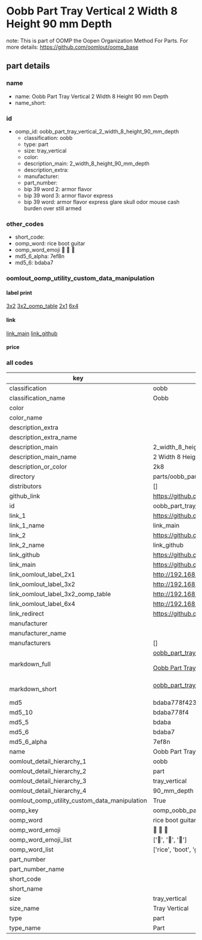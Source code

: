 # Oobb Part Tray Vertical 2 Width 8 Height 90 mm Depth  

note: This is part of OOMP the Oopen Organization Method For Parts. For more details: https://github.com/oomlout/oomp_base

##  part details
  







### name
* name: Oobb Part Tray Vertical 2 Width 8 Height 90 mm Depth
* name_short: 
### id
* oomp_id: oobb_part_tray_vertical_2_width_8_height_90_mm_depth
  * classification: oobb
  * type: part
  * size: tray_vertical
  * color: 
  * description_main: 2_width_8_height_90_mm_depth
  * description_extra: 
  * manufacturer: 
  * part_number: 
  * bip 39 word 2: armor flavor
  * bip 39 word 3: armor flavor express
  * bip 39 word: armor flavor express glare skull odor mouse cash burden over still armed

### other_codes
* short_code: 
* oomp_word: rice boot guitar
* oomp_word_emoji :rice: :boot: :guitar:
* md5_6_alpha: 7ef8n
* md5_6: bdaba7






### oomlout_oomp_utility_custom_data_manipulation
#### label print
[3x2](http://192.168.1.245:1112/?label=oomp%207ef8n)
[3x2_oomp_table](http://192.168.1.108:1112/?label=oomp%207ef8n)
[2x1](http://192.168.1.242:1112/?label=oomp%207ef8n)
[6x4](http://192.168.1.55:1112/?label=oomp%207ef8n)    

#### link

[link_main](https://github.com/oomlout/oomlout_oomp_version_1_messy/tree/main/parts/oobb_part_tray_vertical_2_width_8_height_90_mm_depth) [link_github](https://github.com/oomlout/oomlout_oomp_version_1_messy/tree/main/parts/oobb_part_tray_vertical_2_width_8_height_90_mm_depth)                             

#### price







### all codes 
| key | value |  
| --- | --- |  
| classification | oobb |  
| classification_name | Oobb |  
| color |  |  
| color_name |  |  
| description_extra |  |  
| description_extra_name |  |  
| description_main | 2_width_8_height_90_mm_depth |  
| description_main_name | 2 Width 8 Height 90 mm Depth |  
| description_or_color | 2k8 |  
| directory | parts/oobb_part_tray_vertical_2_width_8_height_90_mm_depth |  
| distributors | [] |  
| github_link | https://github.com/oomlout/oomlout_oomp_part_src/tree/main/parts/oobb_part_tray_vertical_2_width_8_height_90_mm_depth |  
| id | oobb_part_tray_vertical_2_width_8_height_90_mm_depth |  
| link_1 | https://github.com/oomlout/oomlout_oomp_version_1_messy/tree/main/parts/oobb_part_tray_vertical_2_width_8_height_90_mm_depth |  
| link_1_name | link_main |  
| link_2 | https://github.com/oomlout/oomlout_oomp_version_1_messy/tree/main/parts/oobb_part_tray_vertical_2_width_8_height_90_mm_depth |  
| link_2_name | link_github |  
| link_github | https://github.com/oomlout/oomlout_oomp_version_1_messy/tree/main/parts/oobb_part_tray_vertical_2_width_8_height_90_mm_depth |  
| link_main | https://github.com/oomlout/oomlout_oomp_version_1_messy/tree/main/parts/oobb_part_tray_vertical_2_width_8_height_90_mm_depth |  
| link_oomlout_label_2x1 | http://192.168.1.242:1112/?label=oomp%207ef8n |  
| link_oomlout_label_3x2 | http://192.168.1.245:1112/?label=oomp%207ef8n |  
| link_oomlout_label_3x2_oomp_table | http://192.168.1.108:1112/?label=oomp%207ef8n |  
| link_oomlout_label_6x4 | http://192.168.1.55:1112/?label=oomp%207ef8n |  
| link_redirect | https://github.com/oomlout/oomlout_oomp_version_1_messy/tree/main/parts/oobb_part_tray_vertical_2_width_8_height_90_mm_depth |  
| manufacturer |  |  
| manufacturer_name |  |  
| manufacturers | [] |  
| markdown_full | [oobb_part_tray_vertical_2_width_8_height_90_mm_depth](none)<br>[](none)<br>[Oobb Part Tray Vertical 2 Width 8 Height 90 Mm Depth](none)<br><br> |  
| markdown_short | [oobb_part_tray_vertical_2_width_8_height_90_mm_depth](none)<br><br> |  
| md5 | bdaba778f423521664e5662ca196285f |  
| md5_10 | bdaba778f4 |  
| md5_5 | bdaba |  
| md5_6 | bdaba7 |  
| md5_6_alpha | 7ef8n |  
| name | Oobb Part Tray Vertical 2 Width 8 Height 90 mm Depth |  
| oomlout_detail_hierarchy_1 | oobb |  
| oomlout_detail_hierarchy_2 | part |  
| oomlout_detail_hierarchy_3 | tray_vertical |  
| oomlout_detail_hierarchy_4 | 90_mm_depth |  
| oomlout_oomp_utility_custom_data_manipulation | True |  
| oomp_key | oomp_oobb_part_tray_vertical_2_width_8_height_90_mm_depth |  
| oomp_word | rice boot guitar |  
| oomp_word_emoji | :rice: :boot: :guitar: |  
| oomp_word_emoji_list | [':rice:', ':boot:', ':guitar:'] |  
| oomp_word_list | ['rice', 'boot', 'guitar'] |  
| part_number |  |  
| part_number_name |  |  
| short_code |  |  
| short_name |  |  
| size | tray_vertical |  
| size_name | Tray Vertical |  
| type | part |  
| type_name | Part |  
